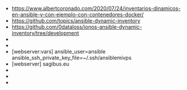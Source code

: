 - https://www.albertcoronado.com/2020/07/24/inventarios-dinamicos-en-ansible-y-con-ejemplo-con-contenedores-docker/
- https://github.com/topics/ansible-dynamic-inventory
- https://github.com/0dataloss/ionos-ansible-dynamic-inventory/tree/development
-
-
- [webserver:vars]
  ansible_user=ansible
  ansible_ssh_private_key_file=~/.ssh/ansiblemivps
- [webserver]
  sagibus.eu
-
-
-